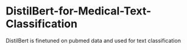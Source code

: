 # DistilBert-for-Medical-Text-Classification
DistilBert is finetuned on pubmed data and used for text classification
